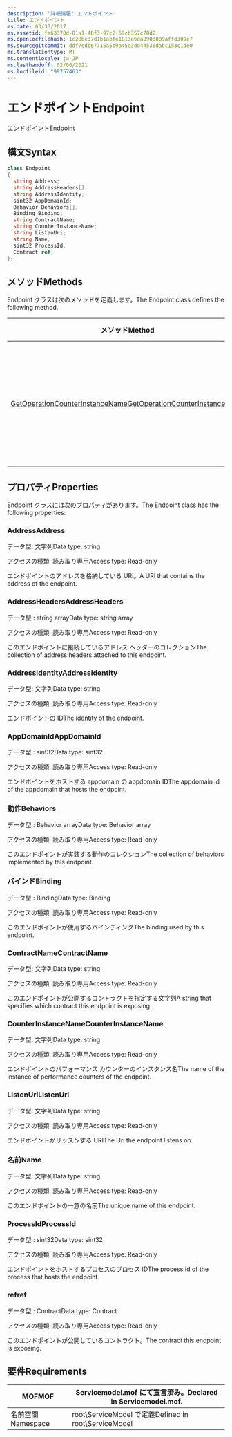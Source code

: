 ```yaml
---
description: '詳細情報: エンドポイント'
title: エンドポイント
ms.date: 03/30/2017
ms.assetid: fe63370d-81a1-40f3-97c2-59cb357c78d2
ms.openlocfilehash: 1c28be37d1b1abfe1813e6da8903809affd309e7
ms.sourcegitcommit: ddf7edb67715a5b9a45e3dd44536dabc153c1de0
ms.translationtype: MT
ms.contentlocale: ja-JP
ms.lasthandoff: 02/06/2021
ms.locfileid: "99757463"
---
```

# <a name="endpoint"></a><span data-ttu-id="49503-103">エンドポイント</span><span class="sxs-lookup"><span data-stu-id="49503-103">Endpoint</span></span>

<span data-ttu-id="49503-104">エンドポイント</span><span class="sxs-lookup"><span data-stu-id="49503-104">Endpoint</span></span>  
  
## <a name="syntax"></a><span data-ttu-id="49503-105">構文</span><span class="sxs-lookup"><span data-stu-id="49503-105">Syntax</span></span>  
  
```csharp
class Endpoint  
{  
  string Address;  
  string AddressHeaders[];  
  string AddressIdentity;  
  sint32 AppDomainId;  
  Behavior Behaviors[];  
  Binding Binding;  
  string ContractName;  
  string CounterInstanceName;  
  string ListenUri;  
  string Name;  
  sint32 ProcessId;  
  Contract ref;  
};  
```  
  
## <a name="methods"></a><span data-ttu-id="49503-106">メソッド</span><span class="sxs-lookup"><span data-stu-id="49503-106">Methods</span></span>  

 <span data-ttu-id="49503-107">Endpoint クラスは次のメソッドを定義します。</span><span class="sxs-lookup"><span data-stu-id="49503-107">The Endpoint class defines the following method.</span></span>  
  
|<span data-ttu-id="49503-108">メソッド</span><span class="sxs-lookup"><span data-stu-id="49503-108">Method</span></span>|<span data-ttu-id="49503-109">説明</span><span class="sxs-lookup"><span data-stu-id="49503-109">Description</span></span>|  
|------------|-----------------|  
|[<span data-ttu-id="49503-110">GetOperationCounterInstanceName</span><span class="sxs-lookup"><span data-stu-id="49503-110">GetOperationCounterInstanceName</span></span>](getoperationcounterinstancename.md)|<span data-ttu-id="49503-111">操作パフォーマンス カウンターのインスタンスの名前を取得します。</span><span class="sxs-lookup"><span data-stu-id="49503-111">Retrieves the operation performance counter instance name</span></span>|  
  
## <a name="properties"></a><span data-ttu-id="49503-112">プロパティ</span><span class="sxs-lookup"><span data-stu-id="49503-112">Properties</span></span>  

 <span data-ttu-id="49503-113">Endpoint クラスには次のプロパティがあります。</span><span class="sxs-lookup"><span data-stu-id="49503-113">The Endpoint class has the following properties:</span></span>  
  
### <a name="address"></a><span data-ttu-id="49503-114">Address</span><span class="sxs-lookup"><span data-stu-id="49503-114">Address</span></span>  

 <span data-ttu-id="49503-115">データ型: 文字列</span><span class="sxs-lookup"><span data-stu-id="49503-115">Data type: string</span></span>  
  
 <span data-ttu-id="49503-116">アクセスの種類: 読み取り専用</span><span class="sxs-lookup"><span data-stu-id="49503-116">Access type: Read-only</span></span>  
  
 <span data-ttu-id="49503-117">エンドポイントのアドレスを格納している URI。</span><span class="sxs-lookup"><span data-stu-id="49503-117">A URI that contains the address of the endpoint.</span></span>  
  
### <a name="addressheaders"></a><span data-ttu-id="49503-118">AddressHeaders</span><span class="sxs-lookup"><span data-stu-id="49503-118">AddressHeaders</span></span>  

 <span data-ttu-id="49503-119">データ型 : string array</span><span class="sxs-lookup"><span data-stu-id="49503-119">Data type: string array</span></span>  
  
 <span data-ttu-id="49503-120">アクセスの種類: 読み取り専用</span><span class="sxs-lookup"><span data-stu-id="49503-120">Access type: Read-only</span></span>  
  
 <span data-ttu-id="49503-121">このエンドポイントに接続しているアドレス ヘッダーのコレクション</span><span class="sxs-lookup"><span data-stu-id="49503-121">The collection of address headers attached to this endpoint.</span></span>  
  
### <a name="addressidentity"></a><span data-ttu-id="49503-122">AddressIdentity</span><span class="sxs-lookup"><span data-stu-id="49503-122">AddressIdentity</span></span>  

 <span data-ttu-id="49503-123">データ型: 文字列</span><span class="sxs-lookup"><span data-stu-id="49503-123">Data type: string</span></span>  
  
 <span data-ttu-id="49503-124">アクセスの種類: 読み取り専用</span><span class="sxs-lookup"><span data-stu-id="49503-124">Access type: Read-only</span></span>  
  
 <span data-ttu-id="49503-125">エンドポイントの ID</span><span class="sxs-lookup"><span data-stu-id="49503-125">The identity of the endpoint.</span></span>  
  
### <a name="appdomainid"></a><span data-ttu-id="49503-126">AppDomainId</span><span class="sxs-lookup"><span data-stu-id="49503-126">AppDomainId</span></span>  

 <span data-ttu-id="49503-127">データ型 : sint32</span><span class="sxs-lookup"><span data-stu-id="49503-127">Data type: sint32</span></span>  
  
 <span data-ttu-id="49503-128">アクセスの種類: 読み取り専用</span><span class="sxs-lookup"><span data-stu-id="49503-128">Access type: Read-only</span></span>  
  
 <span data-ttu-id="49503-129">エンドポイントをホストする appdomain の appdomain ID</span><span class="sxs-lookup"><span data-stu-id="49503-129">The appdomain id of the appdomain that hosts the endpoint.</span></span>  
  
### <a name="behaviors"></a><span data-ttu-id="49503-130">動作</span><span class="sxs-lookup"><span data-stu-id="49503-130">Behaviors</span></span>  

 <span data-ttu-id="49503-131">データ型 : Behavior array</span><span class="sxs-lookup"><span data-stu-id="49503-131">Data type: Behavior array</span></span>  
  
 <span data-ttu-id="49503-132">アクセスの種類: 読み取り専用</span><span class="sxs-lookup"><span data-stu-id="49503-132">Access type: Read-only</span></span>  
  
 <span data-ttu-id="49503-133">このエンドポイントが実装する動作のコレクション</span><span class="sxs-lookup"><span data-stu-id="49503-133">The collection of behaviors implemented by this endpoint.</span></span>  
  
### <a name="binding"></a><span data-ttu-id="49503-134">バインド</span><span class="sxs-lookup"><span data-stu-id="49503-134">Binding</span></span>  

 <span data-ttu-id="49503-135">データ型 : Binding</span><span class="sxs-lookup"><span data-stu-id="49503-135">Data type: Binding</span></span>  
  
 <span data-ttu-id="49503-136">アクセスの種類: 読み取り専用</span><span class="sxs-lookup"><span data-stu-id="49503-136">Access type: Read-only</span></span>  
  
 <span data-ttu-id="49503-137">このエンドポイントが使用するバインディング</span><span class="sxs-lookup"><span data-stu-id="49503-137">The binding used by this endpoint.</span></span>  
  
### <a name="contractname"></a><span data-ttu-id="49503-138">ContractName</span><span class="sxs-lookup"><span data-stu-id="49503-138">ContractName</span></span>  

 <span data-ttu-id="49503-139">データ型: 文字列</span><span class="sxs-lookup"><span data-stu-id="49503-139">Data type: string</span></span>  
  
 <span data-ttu-id="49503-140">アクセスの種類: 読み取り専用</span><span class="sxs-lookup"><span data-stu-id="49503-140">Access type: Read-only</span></span>  
  
 <span data-ttu-id="49503-141">このエンドポイントが公開するコントラクトを指定する文字列</span><span class="sxs-lookup"><span data-stu-id="49503-141">A string that specifies which contract this endpoint is exposing.</span></span>  
  
### <a name="counterinstancename"></a><span data-ttu-id="49503-142">CounterInstanceName</span><span class="sxs-lookup"><span data-stu-id="49503-142">CounterInstanceName</span></span>  

 <span data-ttu-id="49503-143">データ型: 文字列</span><span class="sxs-lookup"><span data-stu-id="49503-143">Data type: string</span></span>  
  
 <span data-ttu-id="49503-144">アクセスの種類: 読み取り専用</span><span class="sxs-lookup"><span data-stu-id="49503-144">Access type: Read-only</span></span>  
  
 <span data-ttu-id="49503-145">エンドポイントのパフォーマンス カウンターのインスタンス名</span><span class="sxs-lookup"><span data-stu-id="49503-145">The name of the instance of performance counters of the endpoint.</span></span>  
  
### <a name="listenuri"></a><span data-ttu-id="49503-146">ListenUri</span><span class="sxs-lookup"><span data-stu-id="49503-146">ListenUri</span></span>  

 <span data-ttu-id="49503-147">データ型: 文字列</span><span class="sxs-lookup"><span data-stu-id="49503-147">Data type: string</span></span>  
  
 <span data-ttu-id="49503-148">アクセスの種類: 読み取り専用</span><span class="sxs-lookup"><span data-stu-id="49503-148">Access type: Read-only</span></span>  
  
 <span data-ttu-id="49503-149">エンドポイントがリッスンする URI</span><span class="sxs-lookup"><span data-stu-id="49503-149">The Uri the endpoint listens on.</span></span>  
  
### <a name="name"></a><span data-ttu-id="49503-150">名前</span><span class="sxs-lookup"><span data-stu-id="49503-150">Name</span></span>  

 <span data-ttu-id="49503-151">データ型: 文字列</span><span class="sxs-lookup"><span data-stu-id="49503-151">Data type: string</span></span>  
  
 <span data-ttu-id="49503-152">アクセスの種類: 読み取り専用</span><span class="sxs-lookup"><span data-stu-id="49503-152">Access type: Read-only</span></span>  
  
 <span data-ttu-id="49503-153">このエンドポイントの一意の名前</span><span class="sxs-lookup"><span data-stu-id="49503-153">The unique name of this endpoint.</span></span>  
  
### <a name="processid"></a><span data-ttu-id="49503-154">ProcessId</span><span class="sxs-lookup"><span data-stu-id="49503-154">ProcessId</span></span>  

 <span data-ttu-id="49503-155">データ型 : sint32</span><span class="sxs-lookup"><span data-stu-id="49503-155">Data type: sint32</span></span>  
  
 <span data-ttu-id="49503-156">アクセスの種類: 読み取り専用</span><span class="sxs-lookup"><span data-stu-id="49503-156">Access type: Read-only</span></span>  
  
 <span data-ttu-id="49503-157">エンドポイントをホストするプロセスのプロセス ID</span><span class="sxs-lookup"><span data-stu-id="49503-157">The process Id of the process that hosts the endpoint.</span></span>  
  
### <a name="ref"></a><span data-ttu-id="49503-158">ref</span><span class="sxs-lookup"><span data-stu-id="49503-158">ref</span></span>  

 <span data-ttu-id="49503-159">データ型 : Contract</span><span class="sxs-lookup"><span data-stu-id="49503-159">Data type: Contract</span></span>  
  
 <span data-ttu-id="49503-160">アクセスの種類: 読み取り専用</span><span class="sxs-lookup"><span data-stu-id="49503-160">Access type: Read-only</span></span>  
  
 <span data-ttu-id="49503-161">このエンドポイントが公開しているコントラクト。</span><span class="sxs-lookup"><span data-stu-id="49503-161">The contract this endpoint is exposing.</span></span>  
  
## <a name="requirements"></a><span data-ttu-id="49503-162">要件</span><span class="sxs-lookup"><span data-stu-id="49503-162">Requirements</span></span>  
  
|<span data-ttu-id="49503-163">MOF</span><span class="sxs-lookup"><span data-stu-id="49503-163">MOF</span></span>|<span data-ttu-id="49503-164">Servicemodel.mof にて宣言済み。</span><span class="sxs-lookup"><span data-stu-id="49503-164">Declared in Servicemodel.mof.</span></span>|  
|---------|-----------------------------------|  
|<span data-ttu-id="49503-165">名前空間</span><span class="sxs-lookup"><span data-stu-id="49503-165">Namespace</span></span>|<span data-ttu-id="49503-166">root\ServiceModel で定義</span><span class="sxs-lookup"><span data-stu-id="49503-166">Defined in root\ServiceModel</span></span>|
